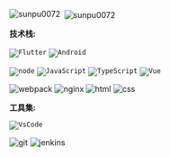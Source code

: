<p><img align="left" src="https://github-readme-stats.vercel.app/api/top-langs/?username=sunpu007&layout=compact&hide=html" alt="sunpu0072" /></p>

<p>&nbsp;<img align="center" src="https://github-readme-stats.vercel.app/api?username=sunpu007&show_icons=true" alt="sunpu0072" /></p>

**技术栈:**

<code>![Flutter](https://img.shields.io/badge/Flutter-02569B?style=flat-square&logo=flutter&logoColor=white)</code>
<code>![Android](https://img.shields.io/badge/Android-3DDC84?style=flat-square&logo=android&logoColor=white)</code>

<code>![node](https://img.shields.io/badge/Node.js-339933?style=flat-square&logo=nodedotjs&logoColor=white)</code>
<code>![JavaScript](https://img.shields.io/badge/-JavaScript-f7e018?style=flat-square&logo=javascript&logoColor=white)</code>
<code>![TypeScript](https://img.shields.io/badge/TypeScript-007ACC?style=flat-square&logo=typescript&logoColor=white)</code>
<code>![Vue](https://img.shields.io/badge/Vue-ffffff?style=flat-square&logo=vuedotjs&logoColor=4FC08D)</code>

![webpack](https://img.shields.io/badge/Webpack-8DD6F9?style=flat-square&logo=Webpack&logoColor=white)
![nginx](https://img.shields.io/badge/Nginx-009639?style=flat-square&logo=nginx&logoColor=white)
![html](https://img.shields.io/badge/HTML-E34F26?style=flat-square&logo=html5&logoColor=white)
![css](https://img.shields.io/badge/CSS-1572B6?style=flat-square&logo=css3&logoColor=white)

**工具集:**

<code>![VsCode](https://img.shields.io/badge/Visual_Studio_Code-0078D4?style=flat-square&logo=visual%20studio%20code&logoColor=white)</code>

![git](https://img.shields.io/badge/GIT-E44C30?style=flat-square&logo=git&logoColor=white)
![jenkins](https://img.shields.io/badge/Jenkins-D24939?style=flat-square&logo=Jenkins&logoColor=white)
